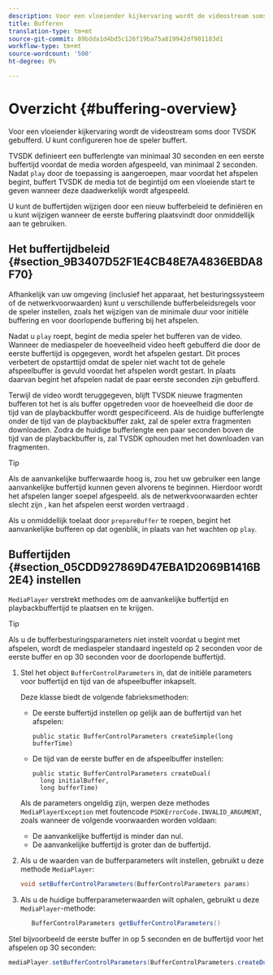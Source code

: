 ```yaml
---
description: Voor een vloeiender kijkervaring wordt de videostream soms door TVSDK gebufferd. U kunt configureren hoe de speler buffert.
title: Bufferen
translation-type: tm+mt
source-git-commit: 89bdda1d4bd5c126f19ba75a819942df901183d1
workflow-type: tm+mt
source-wordcount: '500'
ht-degree: 0%

---
```



# Overzicht {#buffering-overview}

Voor een vloeiender kijkervaring wordt de videostream soms door TVSDK gebufferd. U kunt configureren hoe de speler buffert.

TVSDK definieert een bufferlengte van minimaal 30 seconden en een eerste buffertijd voordat de media worden afgespeeld, van minimaal 2 seconden. Nadat `play` door de toepassing is aangeroepen, maar voordat het afspelen begint, buffert TVSDK de media tot de begintijd om een vloeiende start te geven wanneer deze daadwerkelijk wordt afgespeeld.

U kunt de buffertijden wijzigen door een nieuw bufferbeleid te definiëren en u kunt wijzigen wanneer de eerste buffering plaatsvindt door onmiddellijk aan te gebruiken.

## Het buffertijdbeleid {#section_9B3407D52F1E4CB48E7A4836EBDA8F70}

Afhankelijk van uw omgeving (inclusief het apparaat, het besturingssysteem of de netwerkvoorwaarden) kunt u verschillende bufferbeleidsregels voor de speler instellen, zoals het wijzigen van de minimale duur voor initiële buffering en voor doorlopende buffering bij het afspelen.

Nadat u `play` roept, begint de media speler het bufferen van de video. Wanneer de mediaspeler de hoeveelheid video heeft gebufferd die door de eerste buffertijd is opgegeven, wordt het afspelen gestart. Dit proces verbetert de opstarttijd omdat de speler niet wacht tot de gehele afspeelbuffer is gevuld voordat het afspelen wordt gestart. In plaats daarvan begint het afspelen nadat de paar eerste seconden zijn gebufferd.

Terwijl de video wordt teruggegeven, blijft TVSDK nieuwe fragmenten bufferen tot het is als buffer opgetreden voor de hoeveelheid die door de tijd van de playbackbuffer wordt gespecificeerd. Als de huidige bufferlengte onder de tijd van de playbackbuffer zakt, zal de speler extra fragmenten downloaden. Zodra de huidige bufferlengte een paar seconden boven de tijd van de playbackbuffer is, zal TVSDK ophouden met het downloaden van fragmenten.

>[!TIP]
>
>Als de aanvankelijke bufferwaarde hoog is, zou het uw gebruiker een lange aanvankelijke buffertijd kunnen geven alvorens te beginnen. Hierdoor wordt het afspelen langer soepel afgespeeld. als de netwerkvoorwaarden echter slecht zijn , kan het afspelen eerst worden vertraagd .

Als u onmiddellijk toelaat door `prepareBuffer` te roepen, begint het aanvankelijke bufferen op dat ogenblik, in plaats van het wachten op `play`.

## Buffertijden {#section_05CDD927869D47EBA1D2069B1416B2E4} instellen

`MediaPlayer` verstrekt methodes om de aanvankelijke buffertijd en playbackbuffertijd te plaatsen en te krijgen.

>[!TIP]
>
>Als u de bufferbesturingsparameters niet instelt voordat u begint met afspelen, wordt de mediaspeler standaard ingesteld op 2 seconden voor de eerste buffer en op 30 seconden voor de doorlopende buffertijd.

1. Stel het object `BufferControlParameters` in, dat de initiële parameters voor buffertijd en tijd van de afspeelbuffer inkapselt.

   Deze klasse biedt de volgende fabrieksmethoden:

   * De eerste buffertijd instellen op gelijk aan de buffertijd van het afspelen:

      ```
      public static BufferControlParameters createSimple(long bufferTime)
      ```

   * De tijd van de eerste buffer en de afspeelbuffer instellen:

      ```
      public static BufferControlParameters createDual( 
        long initialBuffer,  
        long bufferTime)
      ```
   Als de parameters ongeldig zijn, werpen deze methodes `MediaPlayerException` met foutencode `PSDKErrorCode.INVALID_ARGUMENT`, zoals wanneer de volgende voorwaarden worden voldaan:

   * De aanvankelijke buffertijd is minder dan nul.
   * De aanvankelijke buffertijd is groter dan de buffertijd.


1. Als u de waarden van de bufferparameters wilt instellen, gebruikt u deze methode `MediaPlayer`:

   ```java
   void setBufferControlParameters(BufferControlParameters params)
   ```

1. Als u de huidige bufferparameterwaarden wilt ophalen, gebruikt u deze `MediaPlayer`-methode:

   ```java
      BufferControlParameters getBufferControlParameters()  
   ```

<!--<a id="example_DE0580B3AD404635825D3301C1F096B6"></a>-->

Stel bijvoorbeeld de eerste buffer in op 5 seconden en de buffertijd voor het afspelen op 30 seconden:

```java
mediaPlayer.setBufferControlParameters(BufferControlParameters.createDual(5000, 30000));
```
